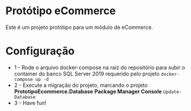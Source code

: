 # Protótipo eCommerce

Este é um projeto protótipo para um módulo de eCommerce.

# Configuração
* 1 - Rode o arquivo docker-compose na raiz do repositório para subir o container do banco SQL Server 2019 requerido pelo projeto
```docker-compose up -d```
* 2 - Execute a migração do projeto, marcando o projeto **PrototipoEcommerce.Database** **Package Manager Console**
```Update-Database```
* 3 - Have fun!

